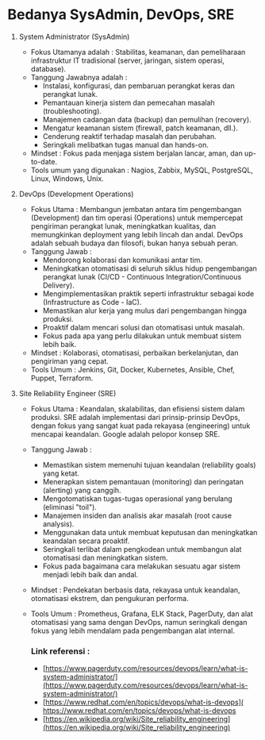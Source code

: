 # Bedanya SysAdmin, DevOps, SRE

1. System Administrator (SysAdmin)
   - Fokus Utamanya adalah     : Stabilitas, keamanan, dan pemeliharaan infrastruktur IT tradisional (server, jaringan, sistem operasi,
     database).
   - Tanggung Jawabnya adalah  :
      - Instalasi, konfigurasi, dan pembaruan perangkat keras dan perangkat lunak.
      - Pemantauan kinerja sistem dan pemecahan masalah (troubleshooting).
      - Manajemen cadangan data (backup) dan pemulihan (recovery).
      - Mengatur keamanan sistem (firewall, patch keamanan, dll.).
      - Cenderung reaktif terhadap masalah dan perubahan.
      - Seringkali melibatkan tugas manual dan hands-on.
   - Mindset                   : Fokus pada menjaga sistem berjalan lancar, aman, dan up-to-date.
   - Tools umum yang digunakan : Nagios, Zabbix, MySQL, PostgreSQL, Linux, Windows, Unix.

2. DevOps (Development Operations)
   - Fokus Utama    : Membangun jembatan antara tim pengembangan (Development) dan tim operasi (Operations) untuk mempercepat pengiriman
     perangkat lunak, meningkatkan kualitas, dan memungkinkan deployment yang lebih lincah dan andal. DevOps adalah sebuah budaya dan
     filosofi, bukan hanya sebuah peran.
   - Tanggung Jawab :
     - Mendorong kolaborasi dan komunikasi antar tim.
     - Meningkatkan otomatisasi di seluruh siklus hidup pengembangan perangkat lunak (CI/CD - Continuous Integration/Continuous
       Delivery).
     - Mengimplementasikan praktik seperti infrastruktur sebagai kode (Infrastructure as Code - IaC).
     - Memastikan alur kerja yang mulus dari pengembangan hingga produksi.
     - Proaktif dalam mencari solusi dan otomatisasi untuk masalah.
     - Fokus pada apa yang perlu dilakukan untuk membuat sistem lebih baik.
   - Mindset        : Kolaborasi, otomatisasi, perbaikan berkelanjutan, dan pengiriman yang cepat.
   - Tools Umum     : Jenkins, Git, Docker, Kubernetes, Ansible, Chef, Puppet, Terraform.
  
3. Site Reliability Engineer (SRE)
   - Fokus Utama    : Keandalan, skalabilitas, dan efisiensi sistem dalam produksi. SRE adalah implementasi dari prinsip-prinsip DevOps,
     dengan fokus yang sangat kuat pada rekayasa (engineering) untuk mencapai keandalan. Google adalah pelopor konsep SRE.
   - Tanggung Jawab :
     - Memastikan sistem memenuhi tujuan keandalan (reliability goals) yang ketat.
     - Menerapkan sistem pemantauan (monitoring) dan peringatan (alerting) yang canggih.
     - Mengotomatiskan tugas-tugas operasional yang berulang (eliminasi "toil").
     - Manajemen insiden dan analisis akar masalah (root cause analysis).
     - Menggunakan data untuk membuat keputusan dan meningkatkan keandalan secara proaktif.
     - Seringkali terlibat dalam pengkodean untuk membangun alat otomatisasi dan meningkatkan sistem.
     - Fokus pada bagaimana cara melakukan sesuatu agar sistem menjadi lebih baik dan andal.
   - Mindset        : Pendekatan berbasis data, rekayasa untuk keandalan, otomatisasi ekstrem, dan pengukuran performa.
   - Tools Umum     : Prometheus, Grafana, ELK Stack, PagerDuty, dan alat otomatisasi yang sama dengan DevOps, namun seringkali dengan
                      fokus yang lebih mendalam pada pengembangan alat internal.

      ### Link referensi :
      - [https://www.pagerduty.com/resources/devops/learn/what-is-system-administrator/](https://www.pagerduty.com/resources/devops/learn/what-is-system-administrator/)
      - [https://www.redhat.com/en/topics/devops/what-is-devops]( https://www.redhat.com/en/topics/devops/what-is-devops
      - [https://en.wikipedia.org/wiki/Site_reliability_engineering](https://en.wikipedia.org/wiki/Site_reliability_engineering)
     

      
